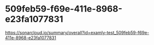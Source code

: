 # 509feb59-f69e-411e-8968-e23fa1077831
https://sonarcloud.io/summary/overall?id=examly-test_509feb59-f69e-411e-8968-e23fa1077831
